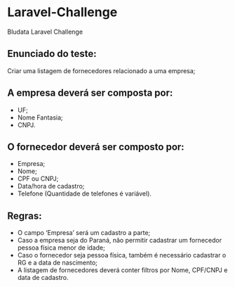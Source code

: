 # Laravel-Challenge
Bludata Laravel Challenge

## Enunciado do teste:
Criar uma listagem de fornecedores relacionado a uma empresa;

## A empresa deverá ser composta por:
* UF;
* Nome Fantasia;
* CNPJ.

## O fornecedor deverá ser composto por:
* Empresa;
* Nome;
* CPF ou CNPJ;
* Data/hora de cadastro;
* Telefone (Quantidade de telefones é variável).

## Regras:
* O campo ‘Empresa’ será um cadastro a parte;
* Caso a empresa seja do Paraná, não permitir cadastrar um fornecedor pessoa física menor de idade;
* Caso o fornecedor seja pessoa física, também é necessário cadastrar o RG e a data de nascimento;
* A listagem de fornecedores deverá conter filtros por Nome, CPF/CNPJ e data de cadastro.
